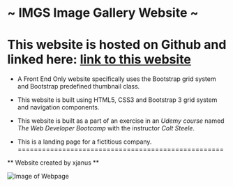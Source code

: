 # ~ IMGS Image Gallery Website ~
# This website is hosted on Github and linked here: [link to this website](https://xjanus.github.io/IMGS-image-gallery/) 

* A Front End Only website specifically uses the Bootstrap grid system and Bootstrap predefined thumbnail class.

* This website is built using HTML5, CSS3 and Bootstrap 3 grid system and navigation components.

* This website is built as a part of an exercise in an *Udemy course* named *The Web Developer Bootcamp* with the instructor *Colt Steele*.

* This is a landing page for a fictitious company.
===================================================

 ** Website created by xjanus **
 
![Image of Webpage](https://i.ibb.co/1XrCnZC/webpage-Screenshot.png)
